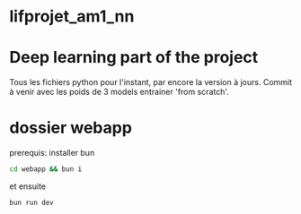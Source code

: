# lifprojet_am1_nn

# Deep learning part of the project
Tous les fichiers python pour l'instant, par encore la version à jours.
Commit à venir avec les poids de 3 models entrainer 'from scratch'.

# dossier webapp
prerequis: installer bun
```bash
cd webapp && bun i 
```
et ensuite
```bash 
bun run dev
```

